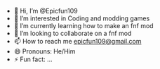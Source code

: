 - 👋 Hi, I’m @Epicfun109
- 👀 I’m interested in Coding and modding games
- 🌱 I’m currently learning how to make an fnf mod
- 💞️ I’m looking to collaborate on a fnf mod
- 📫 How to reach me epicfun109@gmail.com
- 😄 Pronouns: He/Him
- ⚡ Fun fact: ...

<!---
Epicfun109/Epicfun109 is a ✨ special ✨ repository because its `README.md` (this file) appears on your GitHub profile.
You can click the Preview link to take a look at your changes.
--->
